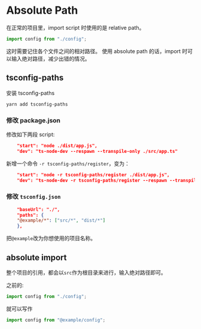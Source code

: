 # Absolute Path

在正常的项目里，import script 时使用的是 relative path。

```ts
import config from "./config";
```

这时需要记住各个文件之间的相对路径。
使用 absolute path 的话，import 时可以输入绝对路径，减少出错的情况。

## tsconfig-paths

安装 tsconfig-paths

```
yarn add tsconfig-paths
```

### 修改 package.json

修改如下两段 script:

```JSON
    "start": "node ./dist/app.js",
    "dev": "ts-node-dev --respawn --transpile-only ./src/app.ts"
```

新增一个命令 `-r tsconfig-paths/register`，变为：

```JSON
    "start": "node -r tsconfig-paths/register ./dist/app.js",
    "dev": "ts-node-dev -r tsconfig-paths/register --respawn --transpile-only ./src/app.ts"
```

### 修改 `tsconfig.json`

```JSON
    "baseUrl": "./",
    "paths": {
    "@example/*": ["src/*", "dist/*"]
    },
```

把`@example`改为你想使用的项目名称。

## absolute import

整个项目的引用，都会以`src`作为根目录来进行，输入绝对路径即可。

之前的:

```ts
import config from "./config";
```

就可以写作

```ts
import config from "@example/config";
```
